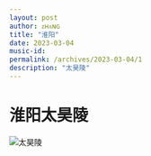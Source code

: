 ```yaml
---
layout: post
author: ᴢʜᴀɴɢ
title: "淮阳"
date: 2023-03-04
music-id: 
permalink: /archives/2023-03-04/1
description: "太昊陵"
---
```


# 淮阳太昊陵

![太昊陵](https://aroucc.oss-cn-hangzhou.aliyuncs.com/images/0426/taihaoling.jpg)